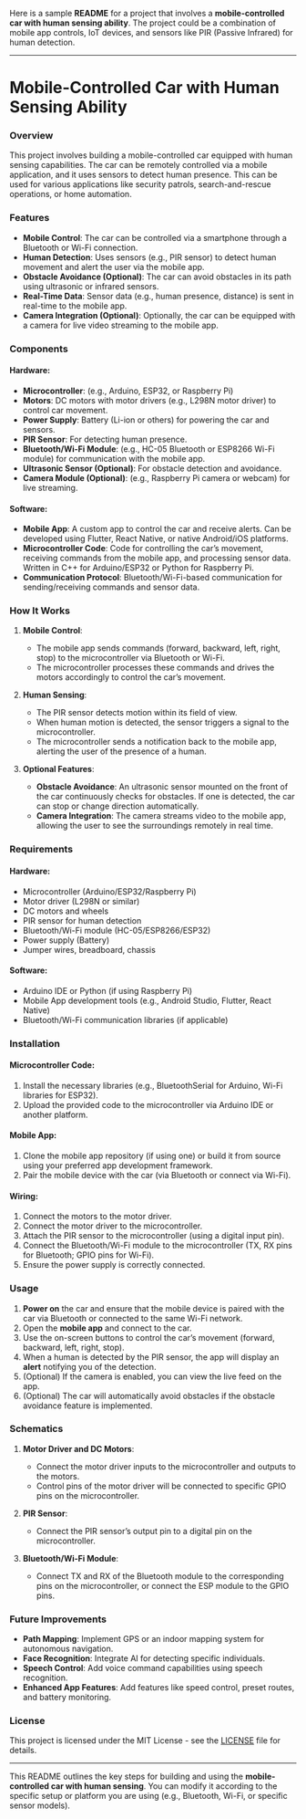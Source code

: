 Here is a sample **README** for a project that involves a **mobile-controlled car with human sensing ability**. The project could be a combination of mobile app controls, IoT devices, and sensors like PIR (Passive Infrared) for human detection.

---

# Mobile-Controlled Car with Human Sensing Ability

### Overview

This project involves building a mobile-controlled car equipped with human sensing capabilities. The car can be remotely controlled via a mobile application, and it uses sensors to detect human presence. This can be used for various applications like security patrols, search-and-rescue operations, or home automation.

### Features

- **Mobile Control**: The car can be controlled via a smartphone through a Bluetooth or Wi-Fi connection.
- **Human Detection**: Uses sensors (e.g., PIR sensor) to detect human movement and alert the user via the mobile app.
- **Obstacle Avoidance (Optional)**: The car can avoid obstacles in its path using ultrasonic or infrared sensors.
- **Real-Time Data**: Sensor data (e.g., human presence, distance) is sent in real-time to the mobile app.
- **Camera Integration (Optional)**: Optionally, the car can be equipped with a camera for live video streaming to the mobile app.

### Components

#### Hardware:
- **Microcontroller**: (e.g., Arduino, ESP32, or Raspberry Pi)
- **Motors**: DC motors with motor drivers (e.g., L298N motor driver) to control car movement.
- **Power Supply**: Battery (Li-ion or others) for powering the car and sensors.
- **PIR Sensor**: For detecting human presence.
- **Bluetooth/Wi-Fi Module**: (e.g., HC-05 Bluetooth or ESP8266 Wi-Fi module) for communication with the mobile app.
- **Ultrasonic Sensor (Optional)**: For obstacle detection and avoidance.
- **Camera Module (Optional)**: (e.g., Raspberry Pi camera or webcam) for live streaming.

#### Software:
- **Mobile App**: A custom app to control the car and receive alerts. Can be developed using Flutter, React Native, or native Android/iOS platforms.
- **Microcontroller Code**: Code for controlling the car’s movement, receiving commands from the mobile app, and processing sensor data. Written in C++ for Arduino/ESP32 or Python for Raspberry Pi.
- **Communication Protocol**: Bluetooth/Wi-Fi-based communication for sending/receiving commands and sensor data.

### How It Works

1. **Mobile Control**:
   - The mobile app sends commands (forward, backward, left, right, stop) to the microcontroller via Bluetooth or Wi-Fi.
   - The microcontroller processes these commands and drives the motors accordingly to control the car’s movement.

2. **Human Sensing**:
   - The PIR sensor detects motion within its field of view.
   - When human motion is detected, the sensor triggers a signal to the microcontroller.
   - The microcontroller sends a notification back to the mobile app, alerting the user of the presence of a human.

3. **Optional Features**:
   - **Obstacle Avoidance**: An ultrasonic sensor mounted on the front of the car continuously checks for obstacles. If one is detected, the car can stop or change direction automatically.
   - **Camera Integration**: The camera streams video to the mobile app, allowing the user to see the surroundings remotely in real time.

### Requirements

#### Hardware:
- Microcontroller (Arduino/ESP32/Raspberry Pi)
- Motor driver (L298N or similar)
- DC motors and wheels
- PIR sensor for human detection
- Bluetooth/Wi-Fi module (HC-05/ESP8266/ESP32)
- Power supply (Battery)
- Jumper wires, breadboard, chassis

#### Software:
- Arduino IDE or Python (if using Raspberry Pi)
- Mobile App development tools (e.g., Android Studio, Flutter, React Native)
- Bluetooth/Wi-Fi communication libraries (if applicable)

### Installation

#### Microcontroller Code:
1. Install the necessary libraries (e.g., BluetoothSerial for Arduino, Wi-Fi libraries for ESP32).
2. Upload the provided code to the microcontroller via Arduino IDE or another platform.

#### Mobile App:
1. Clone the mobile app repository (if using one) or build it from source using your preferred app development framework.
2. Pair the mobile device with the car (via Bluetooth or connect via Wi-Fi).

#### Wiring:
1. Connect the motors to the motor driver.
2. Connect the motor driver to the microcontroller.
3. Attach the PIR sensor to the microcontroller (using a digital input pin).
4. Connect the Bluetooth/Wi-Fi module to the microcontroller (TX, RX pins for Bluetooth; GPIO pins for Wi-Fi).
5. Ensure the power supply is correctly connected.

### Usage

1. **Power on** the car and ensure that the mobile device is paired with the car via Bluetooth or connected to the same Wi-Fi network.
2. Open the **mobile app** and connect to the car.
3. Use the on-screen buttons to control the car’s movement (forward, backward, left, right, stop).
4. When a human is detected by the PIR sensor, the app will display an **alert** notifying you of the detection.
5. (Optional) If the camera is enabled, you can view the live feed on the app.
6. (Optional) The car will automatically avoid obstacles if the obstacle avoidance feature is implemented.

### Schematics

1. **Motor Driver and DC Motors**:
   - Connect the motor driver inputs to the microcontroller and outputs to the motors.
   - Control pins of the motor driver will be connected to specific GPIO pins on the microcontroller.

2. **PIR Sensor**:
   - Connect the PIR sensor’s output pin to a digital pin on the microcontroller.

3. **Bluetooth/Wi-Fi Module**:
   - Connect TX and RX of the Bluetooth module to the corresponding pins on the microcontroller, or connect the ESP module to the GPIO pins.

### Future Improvements

- **Path Mapping**: Implement GPS or an indoor mapping system for autonomous navigation.
- **Face Recognition**: Integrate AI for detecting specific individuals.
- **Speech Control**: Add voice command capabilities using speech recognition.
- **Enhanced App Features**: Add features like speed control, preset routes, and battery monitoring.

### License

This project is licensed under the MIT License - see the [LICENSE](LICENSE) file for details.

---

This README outlines the key steps for building and using the **mobile-controlled car with human sensing**. You can modify it according to the specific setup or platform you are using (e.g., Bluetooth, Wi-Fi, or specific sensor models).
